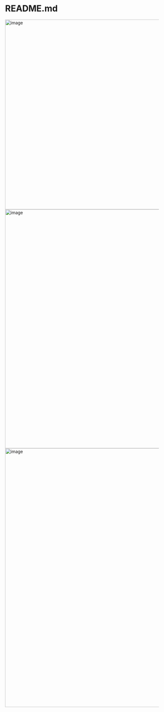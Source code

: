 # README.md
<img width="873" height="619" alt="image" src="https://github.com/user-attachments/assets/7f664752-b3c2-4fb8-8fb9-68eab73852e7" />


<img width="836" height="779" alt="image" src="https://github.com/user-attachments/assets/e158f24f-69ad-4753-a0e6-ec0b64930eb4" />


<img width="687" height="844" alt="image" src="https://github.com/user-attachments/assets/ad372ff3-e51e-4bc7-bac3-cdfe0043ff62" />

